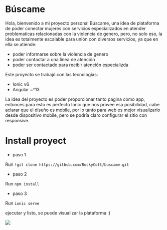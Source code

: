 # Búscame

Hola, bienvenido a mi proyecto personal Búscame, una idea de plataforma de poder conectar mujeres con servicios especializados en atender problematicas
relacionadas con la violencia de genero, pero, no solo eso, la idea es totalmente escalable para unión con diversos servicios, ya que en ella se atiende:
* poder informarse sobre la violencia de genero
* poder contactar a una linea de atención
* poder ser contactado para recibir atención especializda

Este proyecto se trabajó con las tecnologías:

* Ionic v6
* Angular ~^13

La idea del proyecto es poder proporcionar tanto pagina como app, entonces para esto es perfecto Ionic que nos provee esa posibilidad, cabe aclarar que
el diseño es mobile, por lo tanto para web es mejor visualizarlo desde dispositivo mobile, pero se podría claro configurar el sitio con responsive.

# Install proyect

- paso 1

Run `!git clone https://github.com/RockyCott/buscame.git`

- paso 2

Run `npm install`

- paso 3

Run `ionic serve`

ejecutar y listo, se puede visualizar la plataforma :)

![](https://firebasestorage.googleapis.com/v0/b/buscame-58de2.appspot.com/o/Buscame.gif?alt=media&token=5c54d6ac-9333-4f82-945e-fd8440c57bec)
